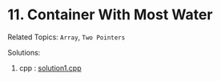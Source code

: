 # 11. Container With Most Water

Related Topics: `Array`, `Two Pointers`

Solutions:

1. cpp : [solution1.cpp](history/solution1.cpp)
